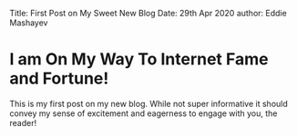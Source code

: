 Title: First Post on My Sweet New Blog
Date: 29th Apr 2020
author: Eddie Mashayev

# I am On My Way To Internet Fame and Fortune!

This is my first post on my new blog. While not super informative it
should convey my sense of excitement and eagerness to engage with you,
the reader!